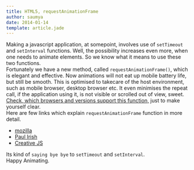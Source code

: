 ```yaml
---
title: HTML5, requestAnimationFrame
author: saumya
date: 2014-01-14
template: article.jade
---
```



Making a javascript application, at somepoint, involves use of `setTimeout` and `setInterval` functions. Well, the possibility increases even more, when one needs to animate elements. So we know what it means to use these two functions.   
Fortunately we have a new method, called `requestAnimationFrame()`, which is elegant and effective. Now animations will not eat up mobile battery life, but still be smooth. This is optimised to takecare of the host environment, such as mobile browser, desktop browser etc. It even minimises the repeat call, if the application using it, is not visible or scrolled out of view, sweet.   
[Check, which browsers and versions support this function,][1] just to make yourself clear.    
Here are few links which explain `requestAnimationFrame` function in more detail.    
- [mozilla][2]
- [Paul Irish][3]
- [Creative JS][4]   

Its kind of `saying bye bye` to `setTimeout` and `setInterval`.    
Happy Animating.





[1]: http://caniuse.com/requestanimationframe
[2]: https://developer.mozilla.org/en/docs/Web/API/window.requestAnimationFrame
[3]: http://www.paulirish.com/2011/requestanimationframe-for-smart-animating/
[4]: http://creativejs.com/resources/requestanimationframe/